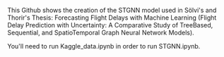 This Github shows the creation of the STGNN model used in Sölvi's and Thorir's Thesis: Forecasting Flight Delays with Machine Learning
(Flight Delay Prediction with Uncertainty: A Comparative Study of TreeBased, Sequential,
and SpatioTemporal Graph Neural Network Models).

You'll need to run Kaggle_data.ipynb in order to run STGNN.ipynb.

